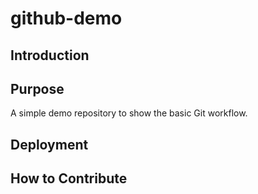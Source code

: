 # github-demo

## Introduction

## Purpose

A simple demo repository to show the basic Git workflow.

## Deployment 

## How to Contribute
